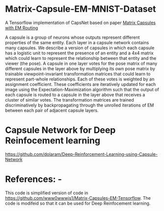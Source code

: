 # Matrix-Capsule-EM-MNIST-Dataset
A Tensorflow implementation of CapsNet based on paper [Matrix Capsules with EM Routing](https://openreview.net/pdf?id=HJWLfGWRb)

A capsule is a group of neurons whose outputs represent different properties of the same entity. Each layer in a capsule network contains many capsules. We describe a version of capsules in which each capsule has a logistic unit to represent the presence of an entity and a 4x4 matrix which could learn to represent the relationship between that entity and the viewer (the pose). A capsule in one layer votes for the pose matrix of many different capsules in the layer above by multiplying its own pose matrix by trainable viewpoint-invariant transformation matrices that could learn to represent part-whole relationships. Each of these votes is weighted by an assignment coefficient. These coefficients are iteratively updated for each image using the Expectation-Maximization algorithm such that the output of each capsule is routed to a capsule in the layer above that receives a cluster of similar votes. The transformation matrices are trained discriminatively by backpropagating through the unrolled iterations of EM between each pair of adjacent capsule layers.

# Capsule Network for Deep Reinfocement learning
https://github.com/dolaram/Deep-Reinforcement-Learning-using-Capsule-Network

# References: -
This code is simplified version of code in https://github.com/www0wwwjs1/Matrix-Capsules-EM-Tensorflow.
The code is modifeid so that it can be used for Deep Reinfocement learning.

